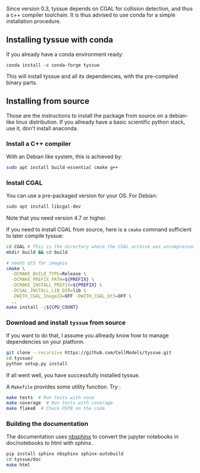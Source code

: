Since version 0.3, tyssue depends on CGAL for collision detection, and thus a c++ compiler toolchain. It is thus advised to use conda for a simple installation procedure.

## Installing tyssue with conda

If you already have a conda environment ready:
```
conda install -c conda-forge tyssue
```

This will install tyssue and all its dependencies, with the pre-compiled binary parts.


## Installing from source

Those are the instructions to install the package from source on a
debian-like linux distribution. If you allready have a basic
scientific python stack, use it, don't install anaconda.

### Install a C++ compiler

With an Debian like system, this is achieved by:

```bash
sudo apt install build-essential cmake g++
```


### Install CGAL

You can use a pre-packaged version for your OS. For Debian:
```bash
sudo apt install libcgal-dev
```
Note that you need version 4.7 or higher.

If you need to install CGAL from source, here is a `cmake` command sufficient to later compile tyssue:

```bash
cd CGAL # This is the directory where the CGAL archive was uncompressed
mkdir build && cd build

# needs qt5 for imageio
cmake \
  -DCMAKE_BUILD_TYPE=Release \
  -DCMAKE_PREFIX_PATH=${PREFIX} \
  -DCMAKE_INSTALL_PREFIX=${PREFIX} \
  -DCGAL_INSTALL_LIB_DIR=lib \
  -DWITH_CGAL_ImageIO=OFF -DWITH_CGAL_Qt5=OFF \
  ..
make install -j${CPU_COUNT}
```


### Download and install `tyssue` from source

If you want to do that, I assume you allready know how to manage
dependencies on your platform.

```bash
git clone --recursive https://github.com/CellModels/tyssue.git
cd tyssue/
python setup.py install
```

If all went well, you have successfully installed tyssue.

A `Makefile` provides some utility function. Try :

```sh
make tests  # Run tests with nose
make coverage  # Run tests with coverage
make flake8  # Check PEP8 on the code
```

### Building the documentation

The documentation uses
[nbsphinx](http://nbsphinx.readthedocs.io/en/0.2.9/index.html) to
convert the jupyter notebooks in doc/notebooks to html with sphinx.


```sh
pip install sphinx nbsphinx sphinx-autobuild
cd tyssue/doc
make html
```
